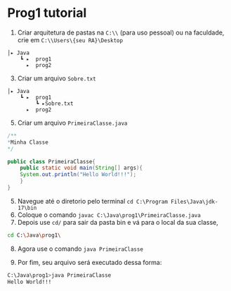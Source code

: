 # Prog1 tutorial

1. Criar arquitetura de pastas na `C:\\` (para uso pessoal) ou na faculdade, crie em `C:\\Users\{seu RA}\Desktop`
```
│▸ Java
    ┗ ▸  prog1
      ▸  prog2
```

3. Criar um arquivo `Sobre.txt`
```
│▸ Java
    ┗ ▸  prog1
         ┗ ▸Sobre.txt
      ▸  prog2
```

5. Criar um arquivo `PrimeiraClasse.java`
```java
/**
*Minha Classe
*/

public class PrimeiraClasse{
	public static void main(String[] args){
	System.out.println("Hello World!!!");
	}
}
```
5. Navegue até o diretorio pelo terminal  `cd C:\Program Files\Java\jdk-17\bin`
6. Coloque o comando `javac C:\Java\prog1\PrimeiraClasse.java`
7. Depois use `cd/` para sair da pasta bin e vá para o local da sua classe,
```sh
cd C:\Java\prog1\
```
8. Agora use o comando `java PrimeiraClasse`

9. Por fim, seu arquivo será executado dessa forma:

```sh
C:\Java\prog1>java PrimeiraClasse
Hello World!!!
```
